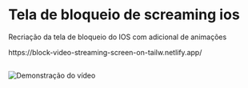 # Tela de bloqueio de screaming ios
<p>Recriação da tela de bloqueio do IOS com adicional de animações</p>

<p>https://block-video-streaming-screen-on-tailw.netlify.app/</p>

##

![Demonstração do vídeo](./blocked.gif)

  
